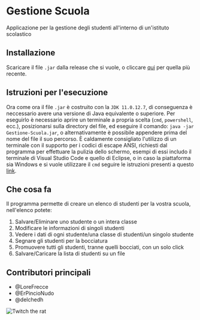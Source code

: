 # Gestione Scuola
 Applicazione per la gestione degli studenti all'interno di un'istituto scolastico
 
## Installazione
Scaricare il file `.jar` dalla release che si vuole, o cliccare [qui](https://github.com/ErPincioNudo/Gestione-Scuola/releases/latest) per quella più recente.

## Istruzioni per l'esecuzione
Ora come ora il file `.jar` è costruito con la `JDK 11.0.12.7`, di conseguenza è neccessario avere una versione di Java equivalente o superiore.
Per eseguirlo è necessario aprire un terminale a propria scelta (`cmd`, `powershell`, ecc.), posizionarsi sulla directory del file, ed eseguire il comando: `java -jar Gestione-Scuola.jar`, o alternativamente è possibile appendere prima del nome del file il suo percorso.
È caldamente consigliato l'utilizzo di un terminale con il supporto per i codici di escape ANSI, richiesti dal programma per effettuare la pulizia dello schermo, esempi di essi includo il terminale di Visual Studio Code e quello di Eclipse, o in caso la piattaforma sia Windows e si vuole utilizzare il `cmd` seguire le istruzioni presenti a questo [link](https://superuser.com/a/1300251).

## Che cosa fa
Il programma permette di creare un elenco di studenti per la vostra scuola, nell'elenco potete:
1. Salvare/Eliminare uno studente o un intera classe
2. Modificare le informazioni di singoli studenti
3. Vedere i dati di ogni studente/una classe di studenti/un singolo studente
4. Segnare gli studenti per la bocciatura
5. Promuovere tutti gli studenti, tranne quelli bocciati, con un solo click
6. Salvare/Caricare la lista di studenti su un file

## Contributori principali
- @LoreFrecce 
- @ErPincioNudo 
- @delchedh 

![Twitch the rat](https://static.wikia.nocookie.net/lolesports_gamepedia_en/images/a/a5/Skin_Splash_Crime_City_Twitch.jpg/revision/latest?cb=20191212175740)
